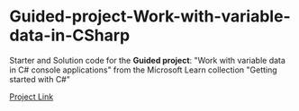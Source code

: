 # Guided-project-Work-with-variable-data-in-CSharp

Starter and Solution code for the **Guided project**: "Work with variable data in C# console applications" from the Microsoft Learn collection "Getting started with C#"

<a href="https://learn.microsoft.com/en-gb/training/modules/guided-project-work-variable-data-c-sharp/">Project Link</a>
